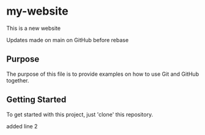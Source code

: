 # my-website

This is a new website

Updates made on main on GitHub before rebase

## Purpose

The purpose of this file is to provide examples
on how to use Git and GitHub together.

## Getting Started

To get started with this project, just 'clone' this repository.

added line 2
